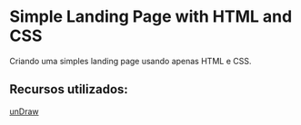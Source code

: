<h1>Simple Landing Page with HTML and CSS</h1>
 Criando uma simples landing page usando apenas HTML e CSS.


<h2> Recursos utilizados: </h2>

<a href='https://undraw.co/search' target='_blank'>unDraw</a> 
